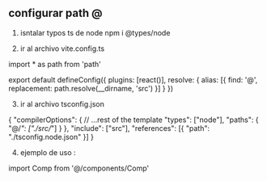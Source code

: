 ## configurar path @

1. isntalar typos ts de node
npm i @types/node

2. ir al archivo vite.config.ts


import * as path from 'path'

export default defineConfig({
  plugins: [react()],
  resolve: {
    alias: [{ find: '@', replacement: path.resolve(__dirname, 'src') }]
  }
})




3. ir al archivo tsconfig.json

{
  "compilerOptions": {
    // ...rest of the template
    "types": ["node"],
    "paths": {
      "@/*": ["./src/*"]
    }
  },
  "include": ["src"],
  "references": [{ "path": "./tsconfig.node.json" }]
}


4. ejemplo de uso :

import Comp from '@/components/Comp'


